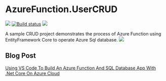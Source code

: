 # AzureFunction.UserCRUD

![](https://img.shields.io/badge/azure%20functions-v3-brightgreen) 
[![Build status](https://dev.azure.com/JiadongChen/AzureFunction.UserCRUD/_apis/build/status/chenjd-function-crud%20-%20CI)](https://dev.azure.com/JiadongChen/AzureFunction.UserCRUD/_build/latest?definitionId=6)
![](https://vsrm.dev.azure.com/JiadongChen/_apis/public/Release/badge/6b9d908e-6c86-401e-afd7-f515ef7684bb/3/3)

A sample CRUD project demonstrates the process of Azure Function using EntityFramework Core to operate Azure Sql database.
![](https://miro.medium.com/max/1400/1*L81ZubK3g0g9bwuDg9KdcA.png)

## Blog Post

[Using VS Code To Build An Azure Function And SQL Database App With .Net Core On Azure Cloud](https://levelup.gitconnected.com/using-vs-code-to-build-an-azure-function-and-sql-database-app-with-net-core-on-azure-cloud-9ab42febf9fa) 
